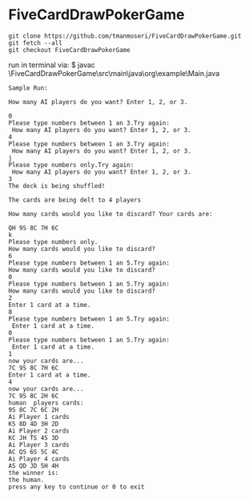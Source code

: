 # FiveCardDrawPokerGame

	git clone https://github.com/tmanmoseri/FiveCardDrawPokerGame.git
	git fetch --all	
	git checkout FiveCardDrawPokerGame
	
run in terminal via:
	$ javac \FiveCardDrawPokerGame\src\main\java\org\example\Main.java
	
	Sample Run:
	
	How many AI players do you want? Enter 1, 2, or 3.

	0
	Please type numbers between 1 an 3.Try again:
	 How many AI players do you want? Enter 1, 2, or 3.
	4
	Please type numbers between 1 an 3.Try again:
	 How many AI players do you want? Enter 1, 2, or 3.
	j
	Please type numbers only.Try again:
	 How many AI players do you want? Enter 1, 2, or 3.
	3
	The deck is being shuffled!

	The cards are being delt to 4 players

	How many cards would you like to discard? Your cards are:

	QH 9S 8C 7H 6C 
	k
	Please type numbers only.
	How many cards would you like to discard?
	6
	Please type numbers between 1 an 5.Try again:
	How many cards would you like to discard?
	0
	Please type numbers between 1 an 5.Try again:
	How many cards would you like to discard?
	2
	Enter 1 card at a time.
	8
	Please type numbers between 1 an 5.Try again:
	 Enter 1 card at a time.
	0
	Please type numbers between 1 an 5.Try again:
	 Enter 1 card at a time.
	1
	now your cards are...
	7C 9S 8C 7H 6C 
	Enter 1 card at a time.
	4
	now your cards are...
	7C 9S 8C 2H 6C 
	human  players cards:
	9S 8C 7C 6C 2H 
	Ai Player 1 cards
	KS 8D 4D 3H 2D 
	Ai Player 2 cards
	KC JH TS 4S 3D 
	Ai Player 3 cards
	AC QS 6S 5C 4C 
	Ai Player 4 cards
	AS QD JD 5H 4H 
	the winner is: 
	the human.
	press any key to continue or 0 to exit

